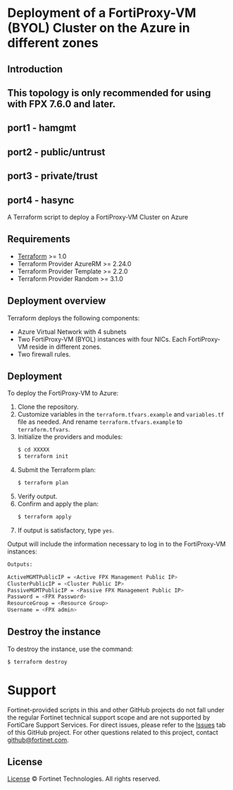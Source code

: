 # Deployment of a FortiProxy-VM (BYOL) Cluster on the Azure in different zones
## Introduction
## This topology is only recommended for using with FPX 7.6.0 and later.
## port1 - hamgmt
## port2 - public/untrust
## port3 - private/trust
## port4 - hasync
A Terraform script to deploy a FortiProxy-VM Cluster on Azure

## Requirements
* [Terraform](https://learn.hashicorp.com/terraform/getting-started/install.html) >= 1.0
* Terraform Provider AzureRM >= 2.24.0
* Terraform Provider Template >= 2.2.0
* Terraform Provider Random >= 3.1.0


## Deployment overview
Terraform deploys the following components:
   - Azure Virtual Network with 4 subnets
   - Two FortiProxy-VM (BYOL) instances with four NICs.  Each FortiProxy-VM reside in different zones.
   - Two firewall rules.

## Deployment
To deploy the FortiProxy-VM to Azure:
1. Clone the repository.
2. Customize variables in the `terraform.tfvars.example` and `variables.tf` file as needed.  And rename `terraform.tfvars.example` to `terraform.tfvars`.
3. Initialize the providers and modules:
   ```sh
   $ cd XXXXX
   $ terraform init
    ```
4. Submit the Terraform plan:
   ```sh
   $ terraform plan
   ```
5. Verify output.
6. Confirm and apply the plan:
   ```sh
   $ terraform apply
   ```
7. If output is satisfactory, type `yes`.

Output will include the information necessary to log in to the FortiProxy-VM instances:
```sh
Outputs:

ActiveMGMTPublicIP = <Active FPX Management Public IP>
ClusterPublicIP = <Cluster Public IP>
PassiveMGMTPublicIP = <Passive FPX Management Public IP>
Password = <FPX Password>
ResourceGroup = <Resource Group>
Username = <FPX admin>
```

## Destroy the instance
To destroy the instance, use the command:
```sh
$ terraform destroy
```

# Support
Fortinet-provided scripts in this and other GitHub projects do not fall under the regular Fortinet technical support scope and are not supported by FortiCare Support Services.
For direct issues, please refer to the [Issues](https://github.com/fortinet/fortiproxy-terraform-deploy/issues) tab of this GitHub project.
For other questions related to this project, contact [github@fortinet.com](mailto:github@fortinet.com).

## License
[License](https://github.com/fortinet/fortiproxy-terraform-deploy/blob/master/LICENSE) © Fortinet Technologies. All rights reserved.

